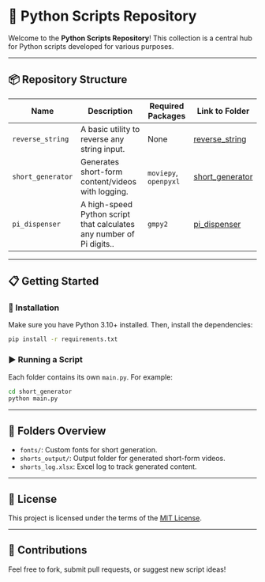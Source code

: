 # 🐍 Python Scripts Repository

Welcome to the **Python Scripts Repository**! This collection is a central hub for Python scripts developed for various purposes.

---

## 📦 Repository Structure

| Name              | Description                                           | Required Packages         | Link to Folder                  |
|-------------------|-------------------------------------------------------|----------------------------|---------------------------------|
| `reverse_string`  | A basic utility to reverse any string input.          | None                       | [reverse_string](./reverse_string) |
| `short_generator` | Generates short-form content/videos with logging.     | `moviepy`, `openpyxl` | [short_generator](./short_generator) |
| `pi_dispenser` | A high-speed Python script that calculates any number of Pi digits..     | `gmpy2` | [pi_dispenser](./pi_dispenser) |

---

## 📋 Getting Started

### 🔧 Installation

Make sure you have Python 3.10+ installed. Then, install the dependencies:

```bash
pip install -r requirements.txt
```

### ▶️ Running a Script

Each folder contains its own `main.py`. For example:

```bash
cd short_generator
python main.py
```

---

## 📁 Folders Overview

- `fonts/`: Custom fonts for short generation.
- `shorts_output/`: Output folder for generated short-form videos.
- `shorts_log.xlsx`: Excel log to track generated content.

---

## 📄 License

This project is licensed under the terms of the [MIT License](./LICENSE).

---

## 🤝 Contributions

Feel free to fork, submit pull requests, or suggest new script ideas!
